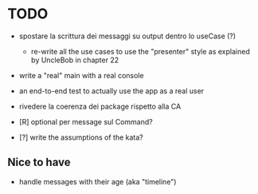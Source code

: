 # TODO

* spostare la scrittura dei messaggi su output dentro lo useCase (?)
    - re-write all the use cases to use the "presenter" style as explained by UncleBob in chapter 22

* write a "real" main with a real console
* an end-to-end test to actually use the app as a real user
* rivedere la coerenza dei package rispetto alla CA
  
* [R] optional per message sul Command?
* [?] write the assumptions of the kata?

## Nice to have

* handle messages with their age (aka "timeline")
